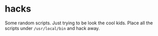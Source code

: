 # hacks

Some random scripts. Just trying to be look the cool kids. Place all the scripts under `/usr/local/bin` and hack away.
